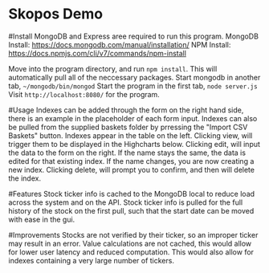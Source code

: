 # Skopos Demo

#Install
MongoDB and Express aree required to run this program.
MongoDB Install: https://docs.mongodb.com/manual/installation/
NPM Install: https://docs.npmjs.com/cli/v7/commands/npm-install

Move into the program directory, and run `npm install`. This will automatically pull all of the neccessary packages.
Start mongodb in another tab, `~/mongodb/bin/mongod`
Start the program in the first tab, `node server.js`
Visit `http://localhost:8080/` for the program.

#Usage
Indexes can be added through the form on the right hand side, there is an example in the placeholder of each form input.
Indexes can also be pulled from the supplied baskets folder by prressing the "Import CSV Baskets" button.
Indexes appear in the table on the left.
Clicking view, will trigger them to be displayed in the Highcharts below.
Clicking edit, will input the data to the form on the right. If the name stays the same, the data is edited for that existing index. If the name changes, you are now creating a new index.
Clicking delete, will prompt you to confirm, and then will delete the index.

#Features
Stock ticker info is cached to the MongoDB local to reduce load across the system and on the API.
Stock ticker info is pulled for the full history of the stock on the first pull, such that the start date can be moved with ease in the gui.

#Improvements
Stocks are not verified by their ticker, so an improper ticker may result in an error.
Value calculations are not cached, this would allow for lower user latency and reduced computation. This would also allow for indexes containing a very large number of tickers.